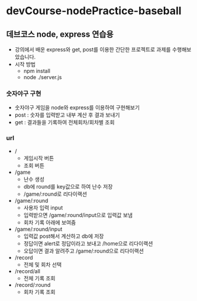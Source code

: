 # devCourse-nodePractice-baseball
## 데브코스 node, express 연습용
- 강의에서 배운 express와 get, post를 이용한 간단한 프로젝트로 과제를 수행해보았습니다.
- 시작 방법
  - npm install
  - node ./server.js

### 숫자야구 구현
- 숫자야구 게임을 node와 express를 이용하여 구현해보기
- post : 숫자를 입력받고 내부 계산 후 결과 보내기
- get : 결과들을 기록하여 전체회차/회차별 조회

### url
- /
  - 게임시작 버튼
  - 조회 버튼
- /game
  - 난수 생성
  - db에 round를 key값으로 하여 난수 저장
  - /game/:round로 리다이랙션
- /game/:round
  - 사용자 입력 input
  - 입력받으면 /game/:round/input으로 입력값 보냄
  - 회차 기록 아래에 보여줌
- /game/:round/input
  - 입력값 post해서 계산하고 db에 저장
  - 정답이면 alert로 정답이라고 보내고 /home으로 리다이랙션
  - 오답이면 결과 알려주고 /game/:round으로 리다이랙션
- /record
  - 전체 및 회차 선택
- /record/all
  - 전체 기록 조회
- /record/:round
  - 회차 기록 조회